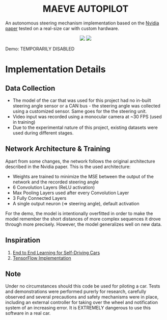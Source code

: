 <h1 align="center"> MAEVE AUTOPILOT</h1>

An autonomous steering mechanism implementation based on the [Nvidia paper](https://images.nvidia.com/content/tegra/automotive/images/2016/solutions/pdf/end-to-end-dl-using-px.pdf) tested on a real-size car with custom hardware. 
 
<div align="center">
 
![](https://media.giphy.com/media/HUBSzphkTC2HXJf80k/giphy.gif)
![](https://media.giphy.com/media/xEgdH1FvRfpLub40tv/giphy-downsized-large.gif)
 
 </div>

Demo: TEMPORARILY DISABLED

# Implementation Details
## Data Collection
- The model of the car that was used for this project had no in-built steering angle sensor or a CAN bus - the steering angle was collected using a customized sensor. Same goes for the the steering unit. 
- Video input was recorded using a monocular camera at ~30 FPS (used in training)
- Due to the experimental nature of this project, existing datasets were used during different stages. 

## Network Architecture & Training
Apart from some changes, the network follows the original architecture described in the Nvidia paper. This is the used architecture:
- Weights are trained to minimize the MSE between the output of the network and the recorded steering angle
- 6 Convolution Layers (ReLU activation)
- Max Pooling Layers used after every Convolution Layer
- 3 Fully Connected Layers
- A single output neuron (=> steering angle), default activation

For the demo, the model is intentionally overfitted in order to make the model remember the short distances of more complex sequences it drove through more precisely. However, the model generalizes well on new data.

## Inspiration
1. [End to End Learning for Self-Driving Cars](https://images.nvidia.com/content/tegra/automotive/images/2016/solutions/pdf/end-to-end-dl-using-px.pdf)
2. [TensorFlow Implementation](https://github.com/SullyChen/Autopilot-TensorFlow)
 
## Note
Under no circumstances should this code be used for piloting a car. Tests and demonstrations were performed purerly for research, carefully observed and several precautions and safety mechanisms were in place, including an external controller for taking over the wheel and notification system of an increasing error.
It is EXTREMELY dangerous to use this software in a real car.
